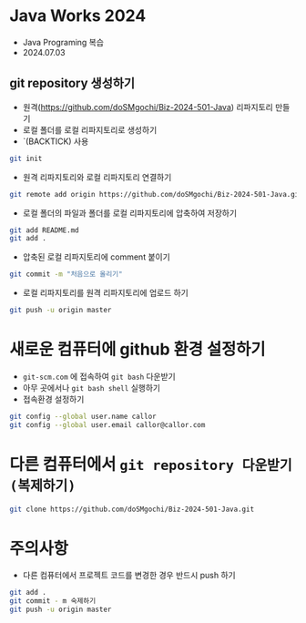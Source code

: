 # Java Works 2024
- Java Programing 복습
- 2024.07.03

## git repository 생성하기
- 원격(https://github.com/doSMgochi/Biz-2024-501-Java) 리파지토리 만들기
- 로컬 폴더를 로컬 리파지토리로 생성하기
- `(BACKTICK) 사용

```bash
git init
```

- 원격 리파지토리와 로컬 리파지토리 연결하기

```bash
git remote add origin https://github.com/doSMgochi/Biz-2024-501-Java.git
```

- 로컬 폴더의 파일과 폴더를 로컬 리파지토리에 압축하여 저장하기

```bash
git add README.md
git add .
```

- 압축된 로컬 리파지토리에 comment 붙이기

```bash
git commit -m "처음으로 올리기"
```

- 로컬 리파지토리를 원격 리파지토리에 업로드 하기

```bash
git push -u origin master
```

# 새로운 컴퓨터에 github 환경 설정하기
- `git-scm.com` 에 접속하여 `git bash` 다운받기
- 아무 곳에서나 `git bash shell` 실행하기
- 접속환경 설정하기

```bash
git config --global user.name callor
git config --global user.email callor@callor.com
```

# 다른 컴퓨터에서 `git repository 다운받기(복제하기)`

```bash
git clone https://github.com/doSMgochi/Biz-2024-501-Java.git
```

# 주의사항
- 다른 컴퓨터에서 프로젝트 코드를 변경한 경우 반드시 push 하기

```bash
git add .
git commit - m 숙제하기
git push -u origin master
```